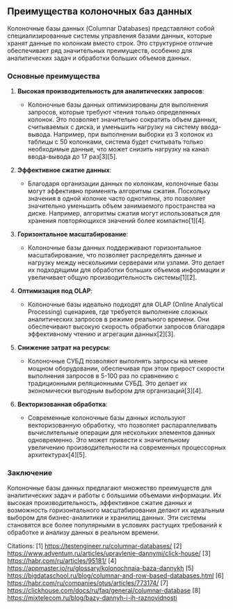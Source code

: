 ## Преимущества колоночных баз данных

Колоночные базы данных (Columnar Databases) представляют собой специализированные системы управления базами данных, которые хранят данные по колонкам вместо строк. Это структурное отличие обеспечивает ряд значительных преимуществ, особенно для аналитических задач и обработки больших объемов данных.

### Основные преимущества

1. **Высокая производительность для аналитических запросов**:
   - Колоночные базы данных оптимизированы для выполнения запросов, которые требуют чтения только определенных колонок. Это позволяет значительно сократить объем данных, считываемых с диска, и уменьшить нагрузку на систему ввода-вывода. Например, при выполнении выборки из 3 колонок из таблицы с 50 колонками, система будет считывать только необходимые данные, что может снизить нагрузку на канал ввода-вывода до 17 раз[3][5].

2. **Эффективное сжатие данных**:
   - Благодаря организации данных по колонкам, колоночные базы могут эффективно применять алгоритмы сжатия. Поскольку значения в одной колонке часто однотипны, это позволяет значительно уменьшить объем занимаемого пространства на диске. Например, алгоритмы сжатия могут использоваться для хранения повторяющихся значений более компактно[1][4].

3. **Горизонтальное масштабирование**:
   - Колоночные базы данных поддерживают горизонтальное масштабирование, что позволяет распределять данные и нагрузку между несколькими серверами или узлами. Это делает их подходящими для обработки больших объемов информации и увеличивает общую производительность системы[1][2].

4. **Оптимизация под OLAP**:
   - Колоночные базы идеально подходят для OLAP (Online Analytical Processing) сценариев, где требуется выполнение сложных аналитических запросов в режиме реального времени. Они обеспечивают высокую скорость обработки запросов благодаря эффективному чтению и агрегации данных[2][3].

5. **Снижение затрат на ресурсы**:
   - Колоночные СУБД позволяют выполнять запросы на менее мощном оборудовании, обеспечивая при этом прирост скорости выполнения запросов в 5-100 раз по сравнению с традиционными реляционными СУБД. Это делает их экономически выгодным выбором для организаций[3][4].

6. **Векторизованная обработка**:
   - Современные колоночные базы данных используют векторизованную обработку, что позволяет распараллеливать вычислительные операции для нескольких элементов данных одновременно. Это может привести к значительному увеличению производительности на современных процессорных архитектурах[4][5].

### Заключение

Колоночные базы данных предлагают множество преимуществ для аналитических задач и работы с большими объемами информации. Их высокая производительность, эффективное сжатие данных и возможность горизонтального масштабирования делают их идеальным выбором для бизнес-аналитики и хранилищ данных. Эти системы становятся все более популярными в условиях растущих требований к обработке и анализу данных в реальном времени.

Citations:
[1] https://testengineer.ru/columnar-databases/
[2] https://www.adventum.ru/articles/upravlenie-dannymi/click-house/
[3] https://habr.com/ru/articles/95181/
[4] https://appmaster.io/ru/glossary/kolonochnaia-baza-dannykh
[5] https://bigdataschool.ru/blog/columnar-and-row-based-databases.html
[6] https://habr.com/ru/companies/otus/articles/773174/
[7] https://clickhouse.com/docs/ru/faq/general/columnar-database
[8] https://mixtelecom.ru/blog/bazy-dannyh-i-ih-raznovidnosti
